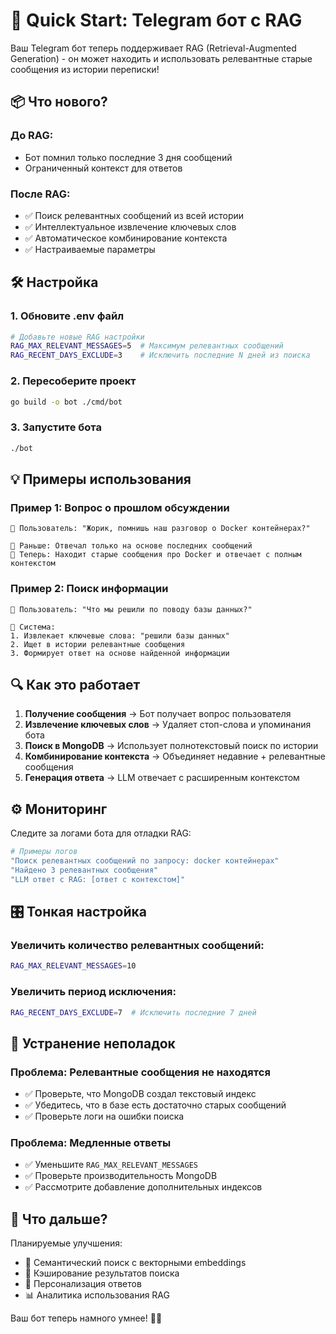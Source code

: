 # 🚀 Quick Start: Telegram бот с RAG

Ваш Telegram бот теперь поддерживает RAG (Retrieval-Augmented Generation) - он может находить и использовать релевантные старые сообщения из истории переписки!

## 📦 Что нового?

### До RAG:
- Бот помнил только последние 3 дня сообщений
- Ограниченный контекст для ответов

### После RAG:
- ✅ Поиск релевантных сообщений из всей истории
- ✅ Интеллектуальное извлечение ключевых слов
- ✅ Автоматическое комбинирование контекста
- ✅ Настраиваемые параметры

## 🛠 Настройка

### 1. Обновите .env файл
```bash
# Добавьте новые RAG настройки
RAG_MAX_RELEVANT_MESSAGES=5  # Максимум релевантных сообщений
RAG_RECENT_DAYS_EXCLUDE=3    # Исключить последние N дней из поиска
```

### 2. Пересоберите проект
```bash
go build -o bot ./cmd/bot
```

### 3. Запустите бота
```bash
./bot
```

## 💡 Примеры использования

### Пример 1: Вопрос о прошлом обсуждении
```
👤 Пользователь: "Жорик, помнишь наш разговор о Docker контейнерах?"

🤖 Раньше: Отвечал только на основе последних сообщений
🤖 Теперь: Находит старые сообщения про Docker и отвечает с полным контекстом
```

### Пример 2: Поиск информации
```
👤 Пользователь: "Что мы решили по поводу базы данных?"

🤖 Система:
1. Извлекает ключевые слова: "решили базы данных"
2. Ищет в истории релевантные сообщения
3. Формирует ответ на основе найденной информации
```

## 🔍 Как это работает

1. **Получение сообщения** → Бот получает вопрос пользователя
2. **Извлечение ключевых слов** → Удаляет стоп-слова и упоминания бота
3. **Поиск в MongoDB** → Использует полнотекстовый поиск по истории
4. **Комбинирование контекста** → Объединяет недавние + релевантные сообщения
5. **Генерация ответа** → LLM отвечает с расширенным контекстом

## ⚙️ Мониторинг

Следите за логами бота для отладки RAG:
```bash
# Примеры логов
"Поиск релевантных сообщений по запросу: docker контейнерах"
"Найдено 3 релевантных сообщения"
"LLM ответ с RAG: [ответ с контекстом]"
```

## 🎛 Тонкая настройка

### Увеличить количество релевантных сообщений:
```bash
RAG_MAX_RELEVANT_MESSAGES=10
```

### Увеличить период исключения:
```bash
RAG_RECENT_DAYS_EXCLUDE=7  # Исключить последние 7 дней
```

## 🐛 Устранение неполадок

### Проблема: Релевантные сообщения не находятся
- ✅ Проверьте, что MongoDB создал текстовый индекс
- ✅ Убедитесь, что в базе есть достаточно старых сообщений
- ✅ Проверьте логи на ошибки поиска

### Проблема: Медленные ответы
- ✅ Уменьшите `RAG_MAX_RELEVANT_MESSAGES`
- ✅ Проверьте производительность MongoDB
- ✅ Рассмотрите добавление дополнительных индексов

## 🔮 Что дальше?

Планируемые улучшения:
- 🎯 Семантический поиск с векторными embeddings
- 🚀 Кэширование результатов поиска
- 🎨 Персонализация ответов
- 📊 Аналитика использования RAG

Ваш бот теперь намного умнее! 🧠✨
